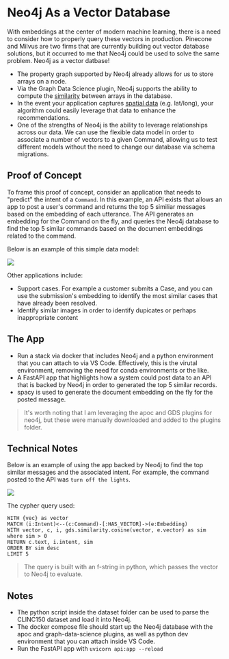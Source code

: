 # Neo4j As a Vector Database

With embeddings at the center of modern machine learning, there is a need to consider how to properly query these vectors in production.  Pinecone and Milvus are two firms that are currently building out vector database solutions, but it occurred to me that Neo4j could be used to solve the same problem.  Neo4j as a vector datbase!

- The property graph supported by Neo4j already allows for us to store arrays on a node.
- Via the Graph Data Science plugin, Neo4j supports the ability to compute the [similarity](https://neo4j.com/docs/graph-data-science/current/algorithms/similarity-functions/) between arrays in the database.
- In the event your application captures [spatial data](https://neo4j.com/docs/cypher-manual/current/syntax/spatial/) (e.g. lat/long), your algorithm could easily leverage that data to enhance the recommendations.
- One of the strengths of Neo4j is the ability to leverage relationships across our data.  We can use the flexible data model in order to associate a number of vectors to a given Command, allowing us to test different models without the need to change our database via schema migrations.


## Proof of Concept

To frame this proof of concept, consider an application that needs to "predict" the intent of a `Command`.  In this example, an API exists that allows an app to post a user's command and returns the top 5 similiar messages based on the embedding of each utterance.  The API generates an embedding for the Command on the fly, and queries the Neo4j database to find the top 5 similar commands based on the document embeddings related to the command.  

Below is an example of this simple data model:

![](https://snipboard.io/RHx0qz.jpg)

Other applications include:

- Support cases.  For example a customer submits a Case, and you can use the submission's embedding to identify the most similar cases that have already been resolved.
- Identify similar images in order to identify dupicates or perhaps inappropriate content


## The App

- Run a stack via docker that includes Neo4j and a python environment that you can attach to via VS Code.  Effectively, this is the virutal environment, removing the need for conda environments or the like.
- A FastAPI app that highlights how a system could post data to an API that is backed by Neo4j in order to generated the top 5 similar records.
- spacy is used to generate the document embedding on the fly for the posted message.

> It's worth noting that I am leveraging the apoc and GDS plugins for neo4j, but these were manually downloaded and added to the plugins folder.  


## Technical Notes

Below is an example of using the app backed by Neo4j to find the top similar messages and the associated intent.  For example, the command posted to the API was `turn off the lights`.

![](https://snipboard.io/qU9VWE.jpg)

The cypher query used:

```    
WITH {vec} as vector
MATCH (i:Intent)<--(c:Command)-[:HAS_VECTOR]->(e:Embedding)
WITH vector, c, i, gds.similarity.cosine(vector, e.vector) as sim
where sim > 0
RETURN c.text, i.intent, sim
ORDER BY sim desc
LIMIT 5
```

> The query is built with an f-string in python, which passes the vector to Neo4j to evaluate.  

## Notes

- The python script inside the dataset folder can be used to parse the CLINC150 dataset and load it into Neo4j.  
- The docker compose file should start up the Neo4j database with the apoc and graph-data-science plugins, as well as python dev environment that you can attach inside VS Code.
- Run the FastAPI app with `uvicorn api:app --reload`


